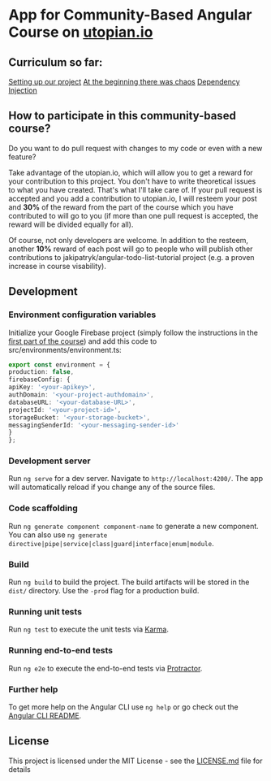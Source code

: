 # App for Community-Based Angular Course on [utopian.io](https://utopian.io/)

## Curriculum so far:
[Setting up our project](https://utopian.io/utopian-io/@jakipatryk/community-based-angular-course-from-scratch-setting-up-our-project)
[At the beginning there was chaos](https://utopian.io/utopian-io/@jakipatryk/cbac-2-at-the-beginning-there-was-chaos)
[Dependency Injection](https://utopian.io/utopian-io/@jakipatryk/cbac-3a-dependency-injection)

## How to participate in this community-based course?

Do you want to do pull request with changes to my code or even with a new feature? 

Take advantage of the utopian.io, which will allow you to get a reward for your contribution to this project. You don't have to write theoretical issues to what you have created. That's what I'll take care of. If your pull request is accepted and you add a contribution to utopian.io, I will resteem your post and **30%** of the reward from the part of the course which you have contributed to will go to you (if more than one pull request is accepted, the reward will be divided equally for all).

Of course, not only developers are welcome. In addition to the resteem, another **10%** reward of each post will go to people who will publish other contributions to jakipatryk/angular-todo-list-tutorial project (e.g. a proven increase in course visability).

## Development

### Environment configuration variables

Initialize your Google Firebase project (simply follow the instructions in the [first part of the course](https://utopian.io/utopian-io/@jakipatryk/community-based-angular-course-from-scratch-setting-up-our-project)) and add this code to src/environments/environment.ts:
```typescript
export const environment = {
production: false,
firebaseConfig: {
apiKey: '<your-apikey>',
authDomain: '<your-project-authdomain>',
databaseURL: '<your-database-URL>',
projectId: '<your-project-id>',
storageBucket: '<your-storage-bucket>',
messagingSenderId: '<your-messaging-sender-id>'
}
};
```

### Development server

Run `ng serve` for a dev server. Navigate to `http://localhost:4200/`. The app will automatically reload if you change any of the source files.

### Code scaffolding

Run `ng generate component component-name` to generate a new component. You can also use `ng generate directive|pipe|service|class|guard|interface|enum|module`.

### Build

Run `ng build` to build the project. The build artifacts will be stored in the `dist/` directory. Use the `-prod` flag for a production build.

### Running unit tests

Run `ng test` to execute the unit tests via [Karma](https://karma-runner.github.io).

### Running end-to-end tests

Run `ng e2e` to execute the end-to-end tests via [Protractor](http://www.protractortest.org/).

### Further help

To get more help on the Angular CLI use `ng help` or go check out the [Angular CLI README](https://github.com/angular/angular-cli/blob/master/README.md).

## License

This project is licensed under the MIT License - see the [LICENSE.md](LICENSE.md) file for details
